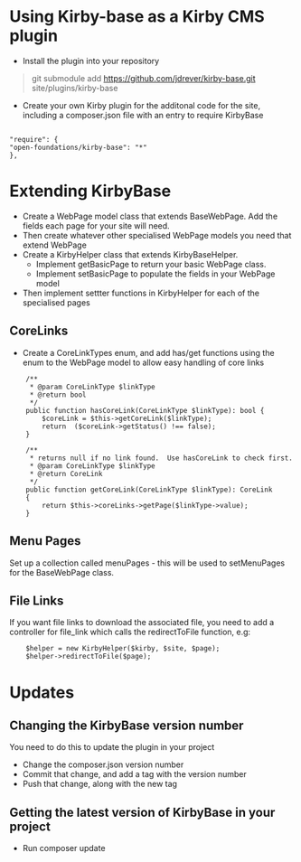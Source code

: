 # Using Kirby-base as a Kirby CMS plugin

- Install the plugin into your repository

> git submodule add https://github.com/jdrever/kirby-base.git site/plugins/kirby-base

- Create your own Kirby plugin for the additonal code for the site, including a composer.json file with an entry to require KirbyBase

```

"require": {
"open-foundations/kirby-base": "*"
},

```

# Extending KirbyBase

- Create a WebPage model class that extends BaseWebPage. Add the fields each page for your site will need.
- Then create whatever other specialised WebPage models you need that extend WebPage
- Create a KirbyHelper class that extends KirbyBaseHelper.  
  - Implement getBasicPage to return your basic WebPage class.
  - Implement setBasicPage to populate the fields in your WebPage model
- Then implement settter functions in KirbyHelper for each of the specialised pages

## CoreLinks

- Create a CoreLinkTypes enum, and add has/get functions using the enum to the WebPage model to allow easy handling of core links

```
    /**
     * @param CoreLinkType $linkType
     * @return bool
     */
    public function hasCoreLink(CoreLinkType $linkType): bool {
        $coreLink = $this->getCoreLink($linkType);
        return  ($coreLink->getStatus() !== false);
    }

    /**
     * returns null if no link found.  Use hasCoreLink to check first.
     * @param CoreLinkType $linkType
     * @return CoreLink
     */
    public function getCoreLink(CoreLinkType $linkType): CoreLink
    {
        return $this->coreLinks->getPage($linkType->value);
    }
```

## Menu Pages

Set up a collection called menuPages - this will be used to setMenuPages for the BaseWebPage class.

## File Links

If you want file links to download the associated file, you need to add a controller for file_link which calls the redirectToFile function, e.g:

```
    $helper = new KirbyHelper($kirby, $site, $page);
    $helper->redirectToFile($page);
```

# Updates

## Changing the KirbyBase version number

You need to do this to update the plugin in your project

- Change the composer.json version number
- Commit that change, and add a tag with the version number
- Push that change, along with the new tag

## Getting the latest version of KirbyBase in your project

- Run composer update
